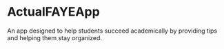 # ActualFAYEApp
An app designed to help students succeed academically by providing tips and helping them stay organized.

